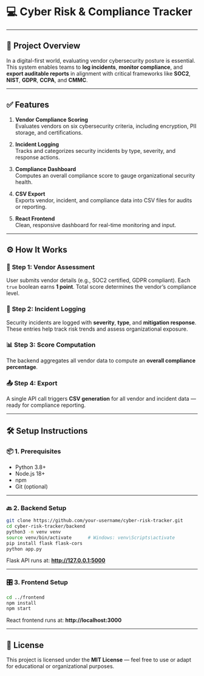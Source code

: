 # 💻 **Cyber Risk & Compliance Tracker**

---

## 🚨 **Project Overview**

In a digital-first world, evaluating vendor cybersecurity posture is essential. This system enables teams to **log incidents**, **monitor compliance**, and **export auditable reports** in alignment with critical frameworks like **SOC2**, **NIST**, **GDPR**, **CCPA**, and **CMMC**.

---

## ✅ **Features**

1. **Vendor Compliance Scoring**  
   Evaluates vendors on six cybersecurity criteria, including encryption, PII storage, and certifications.

2. **Incident Logging**  
   Tracks and categorizes security incidents by type, severity, and response actions.

3. **Compliance Dashboard**  
   Computes an overall compliance score to gauge organizational security health.

4. **CSV Export**  
   Exports vendor, incident, and compliance data into CSV files for audits or reporting.

5. **React Frontend**  
   Clean, responsive dashboard for real-time monitoring and input.

---

## ⚙️ **How It Works**

### 🏢 **Step 1: Vendor Assessment**  
User submits vendor details (e.g., SOC2 certified, GDPR compliant). Each `true` boolean earns **1 point**. Total score determines the vendor’s compliance level.

### 🧯 **Step 2: Incident Logging**  
Security incidents are logged with **severity**, **type**, and **mitigation response**. These entries help track risk trends and assess organizational exposure.

### 📊 **Step 3: Score Computation**  
The backend aggregates all vendor data to compute an **overall compliance percentage**.

### 📤 **Step 4: Export**  
A single API call triggers **CSV generation** for all vendor and incident data — ready for compliance reporting.

---

## 🛠️ **Setup Instructions**

### 📦 **1. Prerequisites**

- Python 3.8+  
- Node.js 18+  
- npm  
- Git (optional)

---

### 🔙 **2. Backend Setup**

```bash
git clone https://github.com/your-username/cyber-risk-tracker.git
cd cyber-risk-tracker/backend
python3 -m venv venv
source venv/bin/activate      # Windows: venv\Scripts\activate
pip install flask flask-cors
python app.py
```

Flask API runs at: **http://127.0.0.1:5000**

---

### 🎛️ **3. Frontend Setup**

```bash
cd ../frontend
npm install
npm start
```

React frontend runs at: **http://localhost:3000**

---

## 📜 **License**

This project is licensed under the **MIT License** — feel free to use or adapt for educational or organizational purposes.
